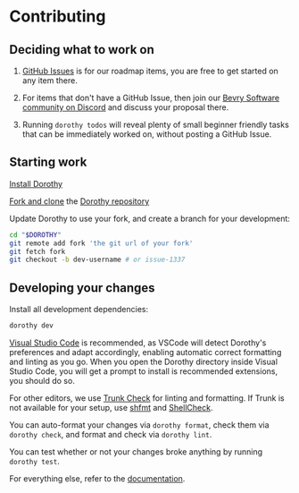 # Contributing

## Deciding what to work on

1. [GitHub Issues](https://github.com/bevry/dorothy/issues) is for our roadmap items, you are free to get started on any item there.

1. For items that don't have a GitHub Issue, then join our [Bevry Software community on Discord](https://discord.gg/nQuXddV7VP) and discuss your proposal there.

1. Running `dorothy todos` will reveal plenty of small beginner friendly tasks that can be immediately worked on, without posting a GitHub Issue.

## Starting work

[Install Dorothy](https://github.com/bevry/dorothy/tree/master#install)

[Fork and clone](https://docs.github.com/en/get-started/quickstart/fork-a-repo) the [Dorothy repository](https://github.com/bevry/dorothy)

Update Dorothy to use your fork, and create a branch for your development:

```bash
cd "$DOROTHY"
git remote add fork 'the git url of your fork'
git fetch fork
git checkout -b dev-username # or issue-1337
```

## Developing your changes

Install all development dependencies:

```bash
dorothy dev
```

[Visual Studio Code](https://code.visualstudio.com) is recommended, as VSCode will detect Dorothy's preferences and adapt accordingly, enabling automatic correct formatting and linting as you go. When you open the Dorothy directory inside Visual Studio Code, you will get a prompt to install is recommended extensions, you should do so.

For other editors, we use [Trunk Check](https://docs.trunk.io/check) for linting and formatting. If Trunk is not available for your setup, use [shfmt](https://github.com/mvdan/sh#shfmt) and [ShellCheck](https://github.com/koalaman/shellcheck).

You can auto-format your changes via `dorothy format`, check them via `dorothy check`, and format and check via `dorothy lint`.

You can test whether or not your changes broke anything by running `dorothy test`.

For everything else, refer to the [documentation](https://github.com/bevry/dorothy/tree/master/docs).
